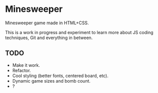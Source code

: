 Minesweeper
=====

Minesweeper game made in HTML+CSS.

This is a work in progress and experiment to learn more about JS coding techniques, Git and everything in between.


TODO
----
* Make it work.
* Refactor.
* Cool styling (better fonts, centered board, etc).
* Dynamic game sizes and bomb count.
* ?